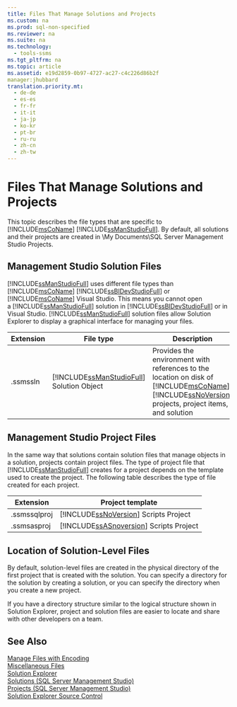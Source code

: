 ```yaml
---
title: Files That Manage Solutions and Projects
ms.custom: na
ms.prod: sql-non-specified
ms.reviewer: na
ms.suite: na
ms.technology: 
  - tools-ssms
ms.tgt_pltfrm: na
ms.topic: article
ms.assetid: e19d2859-0b97-4727-ac27-c4c226d86b2f
manager:jhubbard
translation.priority.mt: 
  - de-de
  - es-es
  - fr-fr
  - it-it
  - ja-jp
  - ko-kr
  - pt-br
  - ru-ru
  - zh-cn
  - zh-tw
---
```

# Files That Manage Solutions and Projects
This topic describes the file types that are specific to [!INCLUDE[msCoName](../content/includes/msCoName_md.md)] [!INCLUDE[ssManStudioFull](../content/includes/ssManStudioFull_md.md)]. By default, all solutions and their projects are created in \\My Documents\\SQL Server Management Studio Projects.  
  
## Management Studio Solution Files  
[!INCLUDE[ssManStudioFull](../content/includes/ssManStudioFull_md.md)] uses different file types than [!INCLUDE[msCoName](../content/includes/msCoName_md.md)] [!INCLUDE[ssBIDevStudioFull](../content/includes/ssBIDevStudioFull_md.md)] or [!INCLUDE[msCoName](../content/includes/msCoName_md.md)] Visual Studio. This means you cannot open a [!INCLUDE[ssManStudioFull](../content/includes/ssManStudioFull_md.md)] solution in [!INCLUDE[ssBIDevStudioFull](../content/includes/ssBIDevStudioFull_md.md)] or in Visual Studio. [!INCLUDE[ssManStudioFull](../content/includes/ssManStudioFull_md.md)] solution files allow Solution Explorer to display a graphical interface for managing your files.  
  
|Extension|File type|Description|Created by|  
|-------------|-------------|---------------|--------------|  
|.ssmssln|[!INCLUDE[ssManStudioFull](../content/includes/ssManStudioFull_md.md)] Solution Object|Provides the environment with references to the location on disk of [!INCLUDE[msCoName](../content/includes/msCoName_md.md)] [!INCLUDE[ssNoVersion](../content/includes/ssNoVersion_md.md)] projects, project items, and solution|[!INCLUDE[ssManStudioFull](../content/includes/ssManStudioFull_md.md)]|  
  
## Management Studio Project Files  
In the same way that solutions contain solution files that manage objects in a solution, projects contain project files. The type of project file that [!INCLUDE[ssManStudioFull](../content/includes/ssManStudioFull_md.md)] creates for a project depends on the template used to create the project. The following table describes the type of file created for each project.  
  
|Extension|Project template|  
|-------------|--------------------|  
|.ssmssqlproj|[!INCLUDE[ssNoVersion](../content/includes/ssNoVersion_md.md)] Scripts Project|  
|.ssmsasproj|[!INCLUDE[ssASnoversion](../content/includes/ssASnoversion_md.md)] Scripts Project|  
  
## Location of Solution\-Level Files  
By default, solution\-level files are created in the physical directory of the first project that is created with the solution. You can specify a directory for the solution by creating a solution, or you can specify the directory when you create a new project.  
  
If you have a directory structure similar to the logical structure shown in Solution Explorer, project and solution files are easier to locate and share with other developers on a team.  
  
## See Also  
[Manage Files with Encoding](../content/Manage-Files-with-Encoding.md)  
[Miscellaneous Files](../content/Miscellaneous-Files.md)  
[Solution Explorer](../content/Solution-Explorer.md)  
[Solutions &#40;SQL Server Management Studio&#41;](../content/Solutions--SQL-Server-Management-Studio-.md)  
[Projects &#40;SQL Server Management Studio&#41;](../content/Projects--SQL-Server-Management-Studio-.md)  
[Solution Explorer Source Control](https://msdn.microsoft.com/en-us/library/ms173879.aspx)  
  
